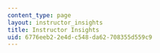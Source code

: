 ```yaml
---
content_type: page
layout: instructor_insights
title: Instructor Insights
uid: 6776eeb2-2e4d-c548-da62-708355d559c9
---
```


